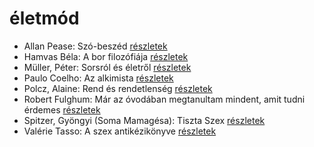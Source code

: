 # életmód

- Allan Pease: Szó-beszéd [részletek](_details/Allan%20Pease.md#id_3)
- Hamvas Béla: A bor filozófiája [részletek](_details/Hamvas%20B%C3%A9la.md#id_776)
- Müller, Péter: Sorsról és életről [részletek](_details/M%C3%BCller%2C%20P%C3%A9ter.md#id_114)
- Paulo Coelho: Az alkimista [részletek](_details/Paulo%20Coelho.md#id_261)
- Polcz, Alaine: Rend és rendetlenség [részletek](_details/Polcz%2C%20Alaine.md#id_1442)
- Robert Fulghum: Már az óvodában megtanultam mindent, amit tudni érdemes [részletek](_details/Robert%20Fulghum.md#id_1302)
- Spitzer, Gyöngyi (Soma Mamagésa): Tiszta Szex [részletek](_details/Spitzer%2C%20Gy%C3%B6ngyi%20%28Soma%20Mamag%C3%A9sa%29.md#id_6)
- Valérie Tasso: A szex antikézikönyve [részletek](_details/Val%C3%A9rie%20Tasso.md#id_907)